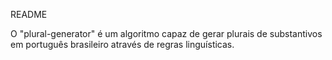 README

O "plural-generator" é um algoritmo capaz de gerar plurais de substantivos em português brasileiro através de regras linguísticas.